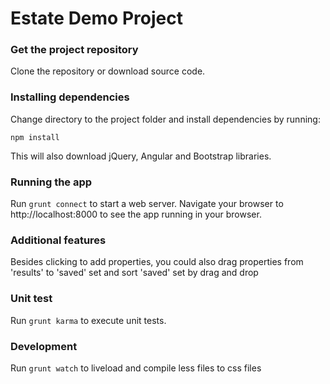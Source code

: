 # Estate Demo Project
<h3>Get the project repository</h3>
Clone the repository or download source code.

<h3>Installing dependencies</h3>

Change directory to the project folder and install dependencies by running:

<code>npm install</code>

This will also download jQuery, Angular and Bootstrap libraries.

<h3>Running the app</h3>

Run <code>grunt connect</code> to start a web server.
Navigate your browser to http://localhost:8000 to see the app running in your browser.

<h3>Additional features</h3>
Besides clicking to add properties, you could also drag properties from 'results' to 'saved' set and sort 'saved' set by drag and drop

<h3>Unit test</h3>
Run <code>grunt karma</code> to execute unit tests.

<h3>Development</h3>
Run <code>grunt watch</code> to liveload and compile less files to css files
